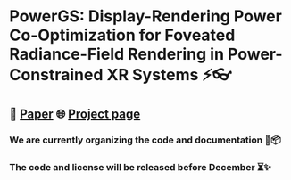 # PowerGS: Display-Rendering Power Co-Optimization for Foveated Radiance-Field Rendering in Power-Constrained XR Systems ⚡️👓

## 📄 [Paper](https://arxiv.org/abs/2509.21702) 🌐 [Project page](https://powergs.netlify.app/)


### We are currently organizing the code and documentation 🧹📦
### The code and license will be released before December ⏳✨

